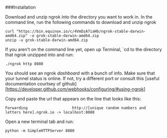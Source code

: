 ###Installation

Download and unzip ngrok into the directory you want to work in. In the command line, run the following commands to download and unzip ngrok

```
curl "https://bin.equinox.io/c/4VmDzA7iaHb/ngrok-stable-darwin-amd64.zip" -o grok-stable-darwin-amd64.zip
unzip -u grok-stable-darwin-amd64.zip
```

If you aren't on the command line yet, open up Terminal, `cd to the directory that ngrok unzipped into and run:

`./ngrok http 8080`


You should see an ngrok _dashboard_ with a bunch of info. Make sure that your tunnel status is online. If not, try a different port or consult this [useful documentation courtsey of github][https://developer.github.com/webhooks/configuring/#using-ngrok]

Copy and paste the url that appears on the line that looks like this:

`Forwarding                    http://[unique random numbers and letters here].ngrok.io -> localhost:8080`  

Open a new terminal tab and run:

`python -m SimpleHTTPServer 8080`


